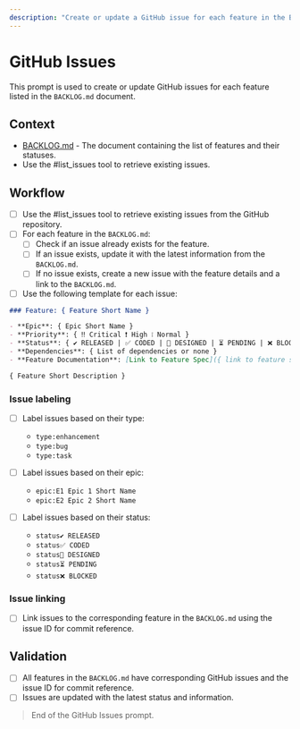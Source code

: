 ```yaml
---
description: "Create or update a GitHub issue for each feature in the BACKLOG document."
---
```


# GitHub Issues

This prompt is used to create or update GitHub issues for each feature listed in the `BACKLOG.md` document.

## Context

- [BACKLOG.md](../../docs/BACKLOG.md) - The document containing the list of features and their statuses.
- Use the #list_issues tool to retrieve existing issues.

## Workflow

- [ ] Use the #list_issues tool to retrieve existing issues from the GitHub repository.
- [ ] For each feature in the `BACKLOG.md`:
  - [ ] Check if an issue already exists for the feature.
  - [ ] If an issue exists, update it with the latest information from the `BACKLOG.md`.
  - [ ] If no issue exists, create a new issue with the feature details and a link to the `BACKLOG.md`.

- [ ] Use the following template for each issue:

```markdown
### Feature: { Feature Short Name }

- **Epic**: { Epic Short Name }
- **Priority**: { ‼️ Critical ❗ High ❕ Normal }
- **Status**: { ✔️ RELEASED | ✅ CODED | 📝 DESIGNED | ⏳ PENDING | ❌ BLOCKED }
- **Dependencies**: { List of dependencies or none }
- **Feature Documentation**: [Link to Feature Spec]({ link to feature spec })

{ Feature Short Description }
```

### Issue labeling

- [ ] Label issues based on their type:
  - `type:enhancement`
  - `type:bug`
  - `type:task`

- [ ] Label issues based on their epic:
  - `epic:E1 Epic 1 Short Name`
  - `epic:E2 Epic 2 Short Name`

- [ ] Label issues based on their status:
  - `status✔️ RELEASED`
  - `status✅ CODED`
  - `status📝 DESIGNED`
  - `status⏳ PENDING`
  - `status❌ BLOCKED`

### Issue linking

- [ ] Link issues to the corresponding feature in the `BACKLOG.md` using the issue ID for commit reference.

## Validation

- [ ] All features in the `BACKLOG.md` have corresponding GitHub issues and the issue ID for commit reference.
- [ ] Issues are updated with the latest status and information.

> End of the GitHub Issues prompt.
